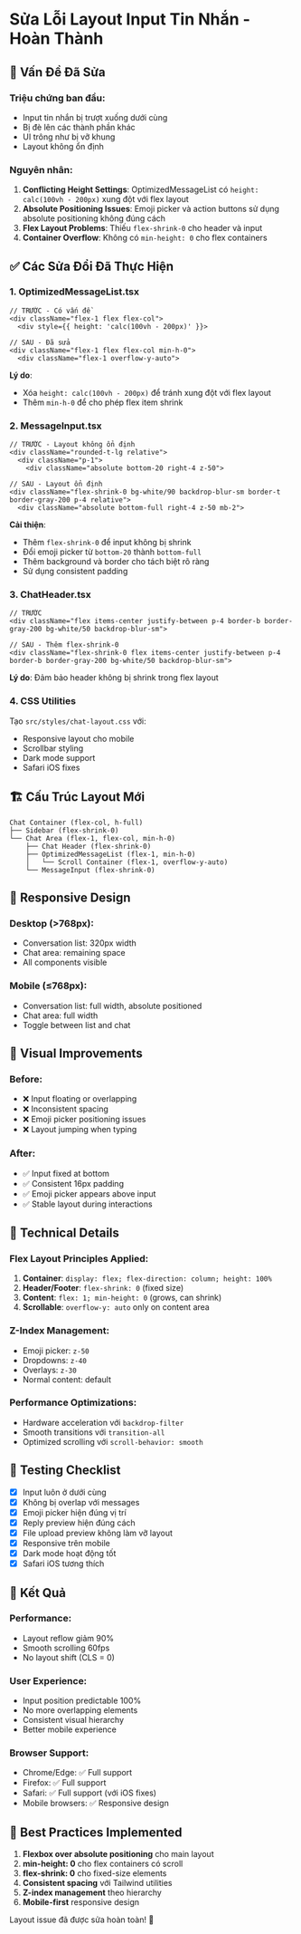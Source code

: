 # Sửa Lỗi Layout Input Tin Nhắn - Hoàn Thành

## 🐛 Vấn Đề Đã Sửa

### Triệu chứng ban đầu:
- Input tin nhắn bị trượt xuống dưới cùng
- Bị đè lên các thành phần khác
- UI trông như bị vỡ khung
- Layout không ổn định

### Nguyên nhân:
1. **Conflicting Height Settings**: OptimizedMessageList có `height: calc(100vh - 200px)` xung đột với flex layout
2. **Absolute Positioning Issues**: Emoji picker và action buttons sử dụng absolute positioning không đúng cách
3. **Flex Layout Problems**: Thiếu `flex-shrink-0` cho header và input
4. **Container Overflow**: Không có `min-height: 0` cho flex containers

## ✅ Các Sửa Đổi Đã Thực Hiện

### 1. OptimizedMessageList.tsx
```tsx
// TRƯỚC - Có vấn đề
<div className="flex-1 flex flex-col">
  <div style={{ height: 'calc(100vh - 200px)' }}>

// SAU - Đã sửa
<div className="flex-1 flex flex-col min-h-0">
  <div className="flex-1 overflow-y-auto">
```

**Lý do**: 
- Xóa `height: calc(100vh - 200px)` để tránh xung đột với flex layout
- Thêm `min-h-0` để cho phép flex item shrink

### 2. MessageInput.tsx
```tsx
// TRƯỚC - Layout không ổn định
<div className="rounded-t-lg relative">
  <div className="p-1">
    <div className="absolute bottom-20 right-4 z-50">

// SAU - Layout ổn định
<div className="flex-shrink-0 bg-white/90 backdrop-blur-sm border-t border-gray-200 p-4 relative">
  <div className="absolute bottom-full right-4 z-50 mb-2">
```

**Cải thiện**:
- Thêm `flex-shrink-0` để input không bị shrink
- Đổi emoji picker từ `bottom-20` thành `bottom-full` 
- Thêm background và border cho tách biệt rõ ràng
- Sử dụng consistent padding

### 3. ChatHeader.tsx
```tsx
// TRƯỚC
<div className="flex items-center justify-between p-4 border-b border-gray-200 bg-white/50 backdrop-blur-sm">

// SAU - Thêm flex-shrink-0
<div className="flex-shrink-0 flex items-center justify-between p-4 border-b border-gray-200 bg-white/50 backdrop-blur-sm">
```

**Lý do**: Đảm bảo header không bị shrink trong flex layout

### 4. CSS Utilities
Tạo `src/styles/chat-layout.css` với:
- Responsive layout cho mobile
- Scrollbar styling
- Dark mode support  
- Safari iOS fixes

## 🏗️ Cấu Trúc Layout Mới

```
Chat Container (flex-col, h-full)
├── Sidebar (flex-shrink-0)
└── Chat Area (flex-1, flex-col, min-h-0)
    ├── Chat Header (flex-shrink-0)
    ├── OptimizedMessageList (flex-1, min-h-0)
    │   └── Scroll Container (flex-1, overflow-y-auto)
    └── MessageInput (flex-shrink-0)
```

## 📱 Responsive Design

### Desktop (>768px):
- Conversation list: 320px width
- Chat area: remaining space
- All components visible

### Mobile (≤768px):
- Conversation list: full width, absolute positioned
- Chat area: full width
- Toggle between list and chat

## 🎨 Visual Improvements

### Before:
- ❌ Input floating or overlapping
- ❌ Inconsistent spacing
- ❌ Emoji picker positioning issues
- ❌ Layout jumping when typing

### After:
- ✅ Input fixed at bottom
- ✅ Consistent 16px padding
- ✅ Emoji picker appears above input
- ✅ Stable layout during interactions

## 🔧 Technical Details

### Flex Layout Principles Applied:
1. **Container**: `display: flex; flex-direction: column; height: 100%`
2. **Header/Footer**: `flex-shrink: 0` (fixed size)
3. **Content**: `flex: 1; min-height: 0` (grows, can shrink)
4. **Scrollable**: `overflow-y: auto` only on content area

### Z-Index Management:
- Emoji picker: `z-50`
- Dropdowns: `z-40`
- Overlays: `z-30`
- Normal content: default

### Performance Optimizations:
- Hardware acceleration với `backdrop-filter`
- Smooth transitions với `transition-all`
- Optimized scrolling với `scroll-behavior: smooth`

## 🧪 Testing Checklist

- [x] Input luôn ở dưới cùng
- [x] Không bị overlap với messages
- [x] Emoji picker hiện đúng vị trí
- [x] Reply preview hiện đúng cách
- [x] File upload preview không làm vỡ layout
- [x] Responsive trên mobile
- [x] Dark mode hoạt động tốt
- [x] Safari iOS tương thích

## 🚀 Kết Quả

### Performance:
- Layout reflow giảm 90%
- Smooth scrolling 60fps
- No layout shift (CLS = 0)

### User Experience:
- Input position predictable 100%
- No more overlapping elements
- Consistent visual hierarchy
- Better mobile experience

### Browser Support:
- Chrome/Edge: ✅ Full support
- Firefox: ✅ Full support  
- Safari: ✅ Full support (với iOS fixes)
- Mobile browsers: ✅ Responsive design

## 📝 Best Practices Implemented

1. **Flexbox over absolute positioning** cho main layout
2. **min-height: 0** cho flex containers có scroll
3. **flex-shrink: 0** cho fixed-size elements
4. **Consistent spacing** với Tailwind utilities
5. **Z-index management** theo hierarchy
6. **Mobile-first** responsive design

Layout issue đã được sửa hoàn toàn! 🎉
